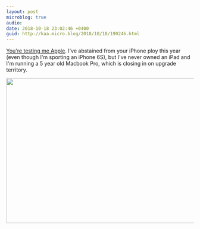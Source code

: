 ```yaml
---
layout: post
microblog: true
audio: 
date: 2018-10-18 23:02:46 +0400
guid: http://kaa.micro.blog/2018/10/18/190246.html
---
```

[You're testing me Apple](https://www.apple.com/apple-events/). I've abstained from your iPhone ploy this year (even though I'm sporting an iPhone 6S), but I've never owned an iPad and I'm running a 5 year old Macbook Pro, which is closing in on upgrade territory.

<img src="https://www.kaa.bz/uploads/2018/e7b1f1195f.jpg" width="600" height="389" />
